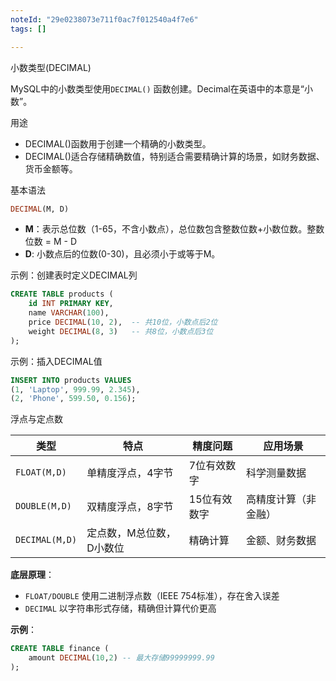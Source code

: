 ```yaml
---
noteId: "29e0238073e711f0ac7f012540a4f7e6"
tags: []

---
```


小数类型(DECIMAL)

MySQL中的小数类型使用`DECIMAL()` 函数创建。Decimal在英语中的本意是“小数”。

用途

- DECIMAL()函数用于创建一个精确的小数类型。
- DECIMAL()适合存储精确数值，特别适合需要精确计算的场景，如财务数据、货币金额等。

基本语法

```sql
DECIMAL(M, D)
```

- **M**：表示总位数（1-65，不含小数点），总位数包含整数位数+小数位数。整数位数 = M - D
- **D**: 小数点后的位数(0-30)，且必须小于或等于M。

示例：创建表时定义DECIMAL列

```sql
CREATE TABLE products (
    id INT PRIMARY KEY,
    name VARCHAR(100),
    price DECIMAL(10, 2),  -- 共10位，小数点后2位
    weight DECIMAL(8, 3)   -- 共8位，小数点后3位
);
```

示例：插入DECIMAL值

```sql
INSERT INTO products VALUES 
(1, 'Laptop', 999.99, 2.345),
(2, 'Phone', 599.50, 0.156);
```

浮点与定点数

| 类型           | 特点                     | 精度问题     | 应用场景             |
| -------------- | ------------------------ | ------------ | -------------------- |
| `FLOAT(M,D)`   | 单精度浮点，4字节        | 7位有效数字  | 科学测量数据         |
| `DOUBLE(M,D)`  | 双精度浮点，8字节        | 15位有效数字 | 高精度计算（非金融） |
| `DECIMAL(M,D)` | 定点数，M总位数，D小数位 | 精确计算     | 金额、财务数据       |

**底层原理**：

- `FLOAT/DOUBLE` 使用二进制浮点数（IEEE 754标准），存在舍入误差
- `DECIMAL` 以字符串形式存储，精确但计算代价更高

**示例**：

```sql
CREATE TABLE finance (
    amount DECIMAL(10,2) -- 最大存储99999999.99
);
```

